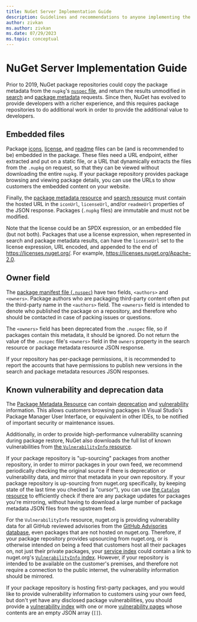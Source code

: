 ```yaml
---
title: NuGet Server Implementation Guide
description: Guidelines and recommendations to anyone implementing the NuGet Server API in their own package repository
author: zivkan
ms.author: zivkan
ms.date: 07/29/2023
ms.topic: conceptual
---
```


# NuGet Server Implementation Guide

Prior to 2019, NuGet package repositories could copy the package metadata from the `nupkg`'s [`nuspec` file](../reference/nuspec.md), and return the results unmodified in [search](./search-query-service-resource.md) and [package metadata](./registration-base-url-resource.md) requests.
Since then, NuGet has evolved to provide developers with a richer experience, and this requires package repositories to do additional work in order to provide the additional value to developers.

## Embedded files

Package [icons](../reference/nuspec.md#icon), [license](../reference/nuspec.md#license), and [readme](../reference/nuspec.md#readme) files can be (and is recommended to be) embedded in the package.
These files need a URL endpoint, either extracted and put on a static file, or a URL that dynamically extracts the files from the `.nupkg` on request, so that they can be viewed without downloading the entire `nupkg`.
If your package repository provides package browsing and viewing package details, you can use the URLs to show customers the embedded content on your website.

Finally, the [package metadata resource](./registration-base-url-resource.md) and [search resource](./search-query-service-resource.md) must contain the hosted URL in the `iconUrl`, `licenseUrl`, and/or `readmeUrl` properties of the JSON response.
Packages (`.nupkg` files) are immutable and must not be modified.

Note that the license could be an SPDX expression, or an embedded file (but not both).
Packages that use a license expression, when represented in search and package metadata results, can have the `licenseUrl` set to the license expression, URL encoded, and appended to the end of https://licenses.nuget.org/.
For example, https://licenses.nuget.org/Apache-2.0.

## Owner field

The [package manifest file (`.nuspec`)](../reference/nuspec.md) have two fields, `<authors>` and `<owners>`.
Package authors who are packaging third-party content often put the third-party name in the `<authors>` field.
The `<owners>` field is intended to denote who published the package on a repository, and therefore who should be contacted in case of packing issues or questions.

The `<owners>` field has been deprecated from the `.nuspec` file, so if packages contain this metadata, it should be ignored.
Do not return the value of the `.nuspec` file's `<owners>` field in the `owners` property in the search resource or package metadata resource JSON response.

If your repository has per-package permissions, it is recommended to report the accounts that have permissions to publish new versions in the search and package metadata resources JSON responses.

## Known vulnerability and deprecation data

The [Package Metadata Resource](./registration-base-url-resource.md) can contain [deprecation](./registration-base-url-resource.md#package-deprecation) and [vulnerability](./registration-base-url-resource.md#vulnerabilities) information.
This allows customers browsing packages in Visual Studio's Package Manager User Interface, or equivalent in other IDEs, to be notified of important security or maintenance issues.

Additionally, in order to provide high-performance vulnerability scanning during package restore, NuGet also downloads the full list of known vulnerabilities from [the `VulnerabilityInfo` resource](./vulnerability-info.md).

If your package repository is "up-sourcing" packages from another repository, in order to mirror packages in your own feed, we recommend periodically checking the original source if there is deprecation or vulnerability data, and mirror that metadata in your own repository.
If your package repository is up-sourcing from nuget.org specifically, by keeping state of the last time you checked (a "cursor"), you can use [the `Catalog` resource](./catalog-resource.md) to efficiently check if there are any package updates for packages you're mirroring, without having to download a large number of package metadata JSON files from the upstream feed.

For the `VulnerabilityInfo` resource, nuget.org is providing vulnerability data for all GitHub reviewed advisories from the [GitHub Advisories database](https://github.com/advisories), even packages that are not hosted on nuget.org.
Therefore, if your package repository provides upsourcing from nuget.org, or is otherwise intended on being a feed that customers host all their packages on, not just their private packages, your [service index](./service-index.md) could contain a link to nuget.org's [`VulnerabilityInfo` index](./vulnerability-info.md#vulnerability-index).
However, if your repository is intended to be available on the customer's premises, and therefore not require a connection to the public internet, the vulnerability information should be mirrored.

If your package repository is hosting first-party packages, and you would like to provide vulnerability information to customers using your own feed, but don't yet have any disclosed package vulnerabilities, you should provide a [vulnerability index](./vulnerability-info.md#vulnerability-index) with one or more [vulnerability pages](./vulnerability-info.md#vulnerability-page) whose contents are an empty JSON array (`[]`).
